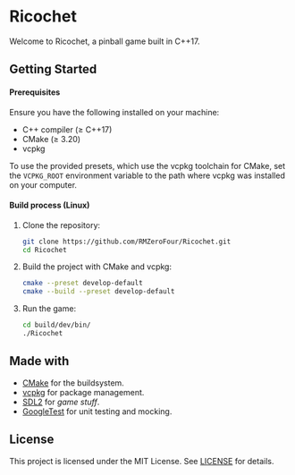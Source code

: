 # Ricochet

Welcome to Ricochet, a pinball game built in C++17.

## Getting Started

#### Prerequisites
Ensure you have the following installed on your machine:
- C++ compiler (≥ C++17)
- CMake (≥ 3.20)
- vcpkg

To use the provided presets, which use the vcpkg toolchain for CMake, set the `VCPKG_ROOT` environment variable to the path where vcpkg was installed on your computer.

#### Build process (Linux)
1. Clone the repository:
	
	```bash
	git clone https://github.com/RMZeroFour/Ricochet.git
	cd Ricochet
	```

2. Build the project with CMake and vcpkg:

	```bash
	cmake --preset develop-default
	cmake --build --preset develop-default
	```
	
3. Run the game:

	```bash
	cd build/dev/bin/
	./Ricochet
	```

## Made with

- [CMake](https://cmake.org/) for the buildsystem.
- [vcpkg](https://vcpkg.io/) for package management.
- [SDL2](https://www.libsdl.org/) for _game stuff_.
- [GoogleTest](https://google.github.io/googletest/) for unit testing and mocking.

## License

This project is licensed under the MIT License. See [LICENSE](LICENSE.md) for details.